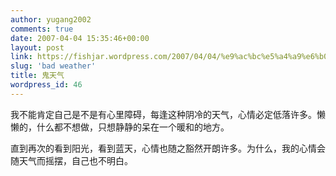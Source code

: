 ```yaml
---
author: yugang2002
comments: true
date: 2007-04-04 15:35:46+00:00
layout: post
link: https://fishjar.wordpress.com/2007/04/04/%e9%ac%bc%e5%a4%a9%e6%b0%94/
slug: 'bad weather'
title: 鬼天气
wordpress_id: 46
---
```


我不能肯定自己是不是有心里障碍，每逢这种阴冷的天气，心情必定低落许多。懒懒的，什么都不想做，只想静静的呆在一个暖和的地方。




直到再次的看到阳光，看到蓝天，心情也随之豁然开朗许多。为什么，我的心情会随天气而摇摆，自己也不明白。
